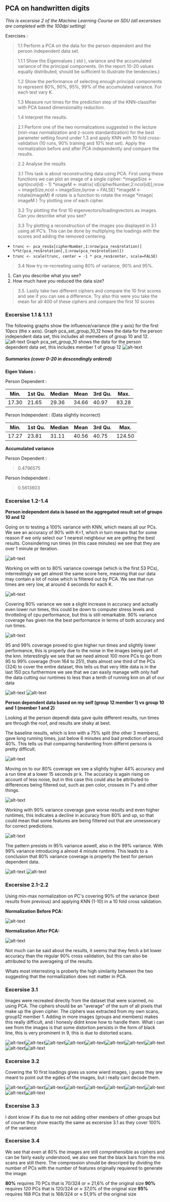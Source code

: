 ## PCA on handwritten digits
_This is excersise 2 of the Machine Learning Course on SDU (all excersises are completed with the 100dpi setting)_

Exercises :
> 1.1 Perform a PCA on the data for the person dependent and the person independent data set. 

> 1.1.1 Show the Eigenvalues ( std ), variance and the accumulated variance of the principal components. (In the report 10-20 values equally distributed, should be sufficient to illustrate the tendencies.) 

> 1.2 Show the performance of selecting enough principal components to represent 80%, 90%, 95%, 99% of the accumulated variance. For each test vary K.

> 1.3 Measure run times for the prediction step of the KNN-classifier with PCA based dimensionality reduction.

> 1.4 Interpret the results.

> 2.1 Perform one of the two normalizations suggested in the lecture (min-max normalization and z-score standardization) for the best parameter setting found under 1.3 and apply KNN with 10 fold cross-validation (10 runs, 90% training and 10% test set). Apply the normalization before and after PCA independently and compare the results.

> 2.2 Analyse the results

> 3.1 This task is about reconstructing data using PCA. First using these functions we can plot an image of a single cipher:
*imageSize <- sqrt(ncol(id) - 1)
*imageM <- matrix( id[cipherNumber,2:ncol(id)],nrow = imageSize,ncol = imageSize,byrow = FALSE)
*imageM <- rotate(imageM) # rotate is a function to rotate the image
*image( imageM )
Try plotting one of each cipher.

> 3.2 Try plotting the first 10 eigenvectors/loadingvectors as images. Can you describe what you see?

> 3.3 Try plotting a reconstruction of the images you displayed in 3.1 using all PC’s. This can be done by multiplying the loadings with the scores and adding the removed centering.
* ```trunc <- pca_res$x[cipherNumber,1:nrow(pca_res$rotation)] %*%t(pca_res$rotation[,1:nrow(pca_res$rotation)])```
* ```trunc <- scale(trunc, center = -1 * pca_res$center, scale=FALSE)```

>3.4 Now try re-recreating using 80% of variance, 90% and 95%.
  1. Can you describe what you see?
  2. How much have you reduced the data size?
  
>3.5. Lastly take two different ciphers and compare the 10 first scores and see if you can see a difference. Try also this were you take the mean for all 400 of these ciphers and compare the first 10 scores

### Excersise 1.1 & 1.1.1
The following graphs show the influence/variance (the y axis) for the first 10pcs (the x axis).
Graph pca_set_group_10_12 hows the data for the person independent data set, this includes all memebers of group 10 and 12.
![alt-text](https://github.com/LennartOlsen/pca-digits/blob/master/images/pca_set_pid.png "graph")
Graph pca_set_group_10 shows the data for the person dependent data set, this includes member 1 of group 12
![alt-text](https://github.com/LennartOlsen/pca-digits/blob/master/images/pca_set_pd.png "graph")

##### Summaries (cover 0-20 in descendingly ordered)
**Eigen Values :**

Person Dependent :

|Min.     |1st Qu.  |Median   |Mean     |3rd Qu.  |Max.     |
|---------|---------|---------|---------|---------|---------|
|17.30    |21.65    |29.36    |34.66    |40.97    |83.28    |

Person Independent : (Data slightly incorrect)

|Min.     |1st Qu.  |Median   |Mean     |3rd Qu.  |Max.     |
|---------|---------|---------|---------|---------|---------|
|17.27    |23.81    |31.11    |40.56    |40.75    |124.50   | 

**Accumulated variance**

Person Dependent :
> 0.4796575

Person Independent :
> 0.5613603

### Excersise 1.2-1.4
**Person independent data is based on the aggregated result set of groups 10 and 12**

Going on to testing a 100% variance with KNN, which means all our PCs. 
We see an accuracy of 90% with K=1, which in turn means that for some reason if we only select our 1 nearest neighbour we are getting the best results.
Consindering run times (in this case minutes) we see that they are over 1 minute pr iteration.

![alt-text](https://github.com/LennartOlsen/pca-digits/blob/master/images/knn-100-pid.png "graph")

Working on with on to 80% variance coverage (which is the first 53 PCs), interrestingly we get almost the same score here, meaning that our data may contain a lot of noise which is filtered out by PCA.
We see that run times are very low, at around 4 seconds for each K.

![alt-text](https://github.com/LennartOlsen/pca-digits/blob/master/images/knn-80-pid.png "graph")

Covering 90% variance we see a slight increase in accuracy and actually even lower run times, this could be down to computer stress levels and throtteling of cpu performance, but this is still remarkable.
90% variance coverage has given me the best performance in terms of both accuracy and run times.

![alt-text](https://github.com/LennartOlsen/pca-digits/blob/master/images/knn-90-pid.png "graph")

95 and 99% coverage proved to give higher run times and slightly lower performance, this is properly due to the noise in the images being part of the knn. Interestingly we see that we need almost 100 more PCs to go from 95 to 99% coverage (from 164 to 251), thats almost one third of the PCs (324) to cover the entire dataset, this tells us that very little data is in the last 150 pcs furthermore we see that we can easily manage with only half the data cutting our runtimes to less than a tenth of running knn on all of our data

![alt-text](https://github.com/LennartOlsen/pca-digits/blob/master/images/knn-95-pid.png "graph")
![alt-text](https://github.com/LennartOlsen/pca-digits/blob/master/images/knn-99-pid.png "graph")


**Person dependent data based on my self (group 12 member 1) vs group 10 and 1 (member 1 and 2)**

Looking at the person dependt data gave quite different results, run times are through the roof, and results are shaky at best.

The baseline results, which is knn with a 75% split (the other 3 members), gave long running times, just below 6 minutes and bad prediction of around 40%.
This tells us that comparing handwriting from differnt persons is pretty difficult.

![alt-text](https://github.com/LennartOlsen/pca-digits/blob/master/images/knn-baseline-pd.png "graph")

Moving on to our 80% coverage we see a slightly higher 44% accuracy and a run time at a lower 15 seconds pr k.
The accuracy is again rising on account of less noise, but in this case this could also be attributed to differences being filtered out, such as pen color, crosses in 7's and other things.

![alt-text](https://github.com/LennartOlsen/pca-digits/blob/master/images/knn-80-pd.png "graph")

Working with 90% variance coverage gave worse results and even higher runtimes, this indicates a decline in accuracy from 80% and up, so that could mean that some features are being filtered out that are unnessecary for correct predictions.

![alt-text](https://github.com/LennartOlsen/pca-digits/blob/master/images/knn-90-pd.png "graph")

The pattern presists in 95% variance aswell, also in the 99% variance. With 99% variance introducing a almost 4 minute runtime. This leads to a conclusion that 80% variance coverage is properly the best for person dependent data.

![alt-text](https://github.com/LennartOlsen/pca-digits/blob/master/images/knn-95-pd.png "graph")
![alt-text](https://github.com/LennartOlsen/pca-digits/blob/master/images/knn-99-pd.png "graph")

### Excersise 2.1-2.2

Using min-max normalization on PC's covering 90% of the variance (best results from previous) and applying KNN (1-10) in a 10 fold cross validation.

**Normalization Before PCA:**

![alt-text](https://github.com/LennartOlsen/pca-digits/blob/master/images/cross-knn-90-before.png "graph")

**Normalization After PCA:**

![alt-text](https://github.com/LennartOlsen/pca-digits/blob/master/images/cross-knn-90-after.png "graph")

Not much can be said about the results, it seems that they fetch a bit lower accuracy than the regular 90% cross validation, but this can also be attributed to the averageing of the results.

Whats most interresting is proberly the high similarity between the two suggesting that the normailization does not matter in PCA.

### Excersise 3.1

Images were recreated directly from the dataset that were scanned, no using PCA. The ciphers should be an "average" of the sum of all pixels that make up the given cipher.
The ciphers was extracted from my own scans, group12 member 1. Adding in more images (groups and members) makes this really difficult, and i honesly didnt know how to handle them.
What i can see from the images is that some distortion persists in the form of black line, this is very prominent in 9, this is due to distorted scans.

![alt-text](https://github.com/LennartOlsen/pca-digits/blob/master/images/gr12-direct-0.png "cipher")![alt-text](https://github.com/LennartOlsen/pca-digits/blob/master/images/gr12-direct-1.png "cipher")![alt-text](https://github.com/LennartOlsen/pca-digits/blob/master/images/gr12-direct-2.png "cipher")![alt-text](https://github.com/LennartOlsen/pca-digits/blob/master/images/gr12-direct-3.png "cipher")![alt-text](https://github.com/LennartOlsen/pca-digits/blob/master/images/gr12-direct-4.png "cipher")![alt-text](https://github.com/LennartOlsen/pca-digits/blob/master/images/gr12-direct-5.png "cipher")![alt-text](https://github.com/LennartOlsen/pca-digits/blob/master/images/gr12-direct-6.png "cipher")![alt-text](https://github.com/LennartOlsen/pca-digits/blob/master/images/gr12-direct-7.png "cipher")![alt-text](https://github.com/LennartOlsen/pca-digits/blob/master/images/gr12-direct-8.png "cipher")![alt-text](https://github.com/LennartOlsen/pca-digits/blob/master/images/gr12-direct-9.png "cipher")

### Excersise 3.2

Covering the 10 first loadings gives us some wierd images, i guess they are meant to point out the egdes of the images, but i really cant decode them.

![alt-text](https://github.com/LennartOlsen/pca-digits/blob/master/images/10-loadings-0.png "cipher")![alt-text](https://github.com/LennartOlsen/pca-digits/blob/master/images/10-loadings-1.png "cipher")![alt-text](https://github.com/LennartOlsen/pca-digits/blob/master/images/10-loadings-2.png "cipher")![alt-text](https://github.com/LennartOlsen/pca-digits/blob/master/images/10-loadings-3.png "cipher")![alt-text](https://github.com/LennartOlsen/pca-digits/blob/master/images/10-loadings-4.png "cipher")![alt-text](https://github.com/LennartOlsen/pca-digits/blob/master/images/10-loadings-5.png "cipher")![alt-text](https://github.com/LennartOlsen/pca-digits/blob/master/images/10-loadings-6.png "cipher")![alt-text](https://github.com/LennartOlsen/pca-digits/blob/master/images/10-loadings-7.png "cipher")![alt-text](https://github.com/LennartOlsen/pca-digits/blob/master/images/10-loadings-8.png "cipher")![alt-text](https://github.com/LennartOlsen/pca-digits/blob/master/images/10-loadings-9.png "cipher")

### Excersise 3.3

I dont know if its due to me not adding other members of other groups but of course they show exactly the same as excersise 3.1 as they cover 100% of the variance

### Excersise 3.4

We see that even at 80% the images are still comprehensible as ciphers and can be fairly easily understood, we also see that the black bars from the mis scans are still there.
The compression should be descriped by dividing the number of PCs with the number of features originally requiered to generate the image:

**80%** requires 70 PCs that is 70/324 or ≈ 21,6% of the original size
**90%** requires 120 PCs that is 120/324 or ≈ 37,0% of the original size
**95%** requires 168 PCs that is 168/324 or ≈ 51,9% of the original size